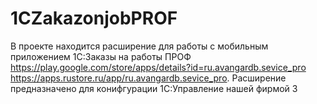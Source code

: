 # 1CZakazonjobPROF
В проекте находится расширение для работы с мобильным приложением 1С:Заказы на работы ПРОФ https://play.google.com/store/apps/details?id=ru.avangardb.sevice_pro https://apps.rustore.ru/app/ru.avangardb.sevice_pro. Расширение предназначено для конифгурации 1С:Управление нашей фирмой 3


